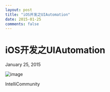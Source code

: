 ```yaml
---
layout: post
title: "iOS开发之UIAutomation"
date: 2015-01-25
comments: false
---
```

# iOS开发之UIAutomation
January 25, 2015

![image](https://developer.apple.com/library/ios/documentation/DeveloperTools/Conceptual/InstrumentsUserGuide/Art/RecipesAppElementTreeScreen01.jpg)

IntelliCommunity